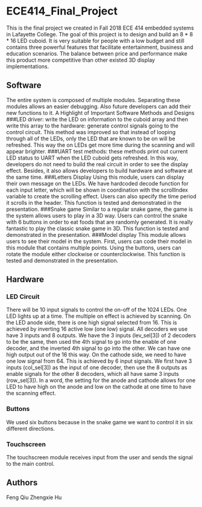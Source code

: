 # ECE414_Final_Project
This is the final project we created in Fall 2018 ECE 414 embedded systems in Lafayette College. The goal of this project is to design and build an 8 * 8 * 16 LED cuboid. It is very suitable for people with a low budget and still contains three powerful features that
facilitate entertainment, business and education scenarios. The balance between price and performance make this product more competitive than other existed 3D display
implementations.
## Software
The entire system is composed of multiple modules. Separating these modules allows an easier debugging. Also future developers can add their new functions to it.
A Highlight of Important Software Methods and Designs
###LED driver: write the LED on information to the cuboid array and then write this array to the hardware: generate control signals going to the control circuit. This method was improved so that instead of looping through all of the LEDs, only the LED that are known to be on will be refreshed. This way the on LEDs get more time during the scanning and will appear brighter.
###UART test methods: these methods print out current LED status to UART when the LED cuboid gets refreshed. In this way, developers do not need to build the real circuit in order to see the display effect. Besides, it also allows developers to build hardware and software at the same time.
###Letters Display
Using this module, users can display their own message on the LEDs. We have hardcoded decode function for each input letter, which will be shown in coordination with the scrollIndex variable to create the scrolling effect. Users can also specify the time period it scrolls in the header. This function is tested and demonstrated in the presentation.
###Snake game
Similar to a regular snake game, the game is the system allows users to play in a 3D way. Users can control the snake with 6 buttons in order to eat foods that are randomly generated. It is really fantastic to play the classic snake game in 3D. This function is tested and demonstrated in the presentation.
###Model display
This module allows users to see their model in the system. First, users can code their model in this module that contains multiple points. Using the buttons, users can rotate the module either clockwise or counterclockwise. This function is tested and demonstrated in the presentation.
## Hardware
### LED Circuit
There will be 10 input signals to control the on-off of the 1024 LEDs. One LED lights up at a time. The multiple on effect is achieved by scanning.
On the LED anode side, there is one high signal selected from 16. This is achieved by inverting 16 active low (one low) signal.  All decoders we use have 3 inputs and 8 outputs. We have the 3 inputs (lev_sel[3]) of 2 decoders to be the same, then used the 4th signal to go into the enable of one decoder, and the inverted 4th signal to go into the other. We can have one high output out of the 16 this way.
On the cathode side, we need to have one low signal from 64. This is achieved by 6 input signals. We first have 3 inputs (col_sel[3]) as the input of one decoder, then use the 8 outputs as enable signals for the other 8 decoders, which all have same 3 inputs (row_sel[3]).
In a word, the setting for the anode and cathode allows for one LED to have high on the anode and low on the cathode at one time to have the scanning effect.
### Buttons
We used six buttons because in the snake game we want to control it in six different directions.
### Touchscreen
The touchscreen module receives input from the user and sends the signal to the main control.
## Authors
Feng Qiu
Zhengxie Hu
